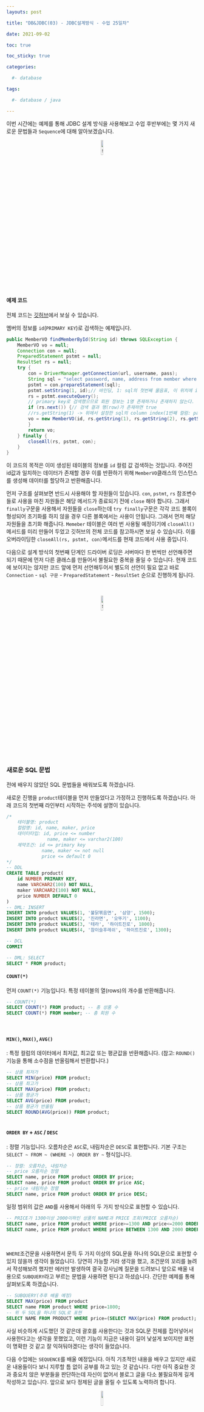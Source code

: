 ```yaml
---
layouts: post

title: "DB&JDBC(03) - JDBC설계방식 - 수업 25일차"

date: 2021-09-02

toc: true

toc_sticky: true

categories:

  #- database

tags:

  #- database / java

---
```




이번 시간에는 예제를 통해 JDBC 설계 방식을 사용해보고 수업 후반부에는 몇 가지 새로운 문법들과 `Sequence`에 대해 알아보겠습니다.

<p align="center"><img src="https://user-images.githubusercontent.com/70495425/131687801-2b295fb7-6e22-4e70-a1ef-a7dc85b96796.png" alt="sun cloud" height="10%" width="10%" /></p>

#### 예제 코드

전체 코드는 [깃허브](https://github.com/nogy21/TIL/tree/master/Kosta224/DB/02-jdbc-member-dao/src)에서 보실 수 있습니다.<br>



멤버의 정보를 `id`(`PRIMARY KEY`)로 검색하는 예제입니다.

```java
public MemberVO findMemberById(String id) throws SQLException {
	MemberVO vo = null;
    Connection con = null;
    PreparedStatement pstmt = null;
	ResultSet rs = null;
    try {
    	con = DriverManager.getConnection(url, username, pass);
        String sql = "select password, name, address from member where id=?";
        pstmt = con.prepareStatement(sql);
        pstmt.setString(1, id);// 바인딩, 1: sql의 첫번째 물음표, 이 위치에 id를 set
        rs = pstmt.executeQuery();
        // primary key로 검색했으므로 회원 정보는 1명 존재하거나 존재하지 않는다.
        if (rs.next()) {// 검색 결과 행(row)가 존재하면 true
        //rs.getString(1) -> 위에서 설정한 sql의 column index(1번째 컬럼: password)
        vo = new MemberVO(id, rs.getString(1), rs.getString(2), rs.getString(3));
        }
        return vo;
	} finally {
    	closeAll(rs, pstmt, con);
    }
}
```

이 코드의 목적은 이미 생성된 테이블의 정보를 `id` 컬럼 값 검색하는 것입니다. 주어진 id값과 일치하는 데이터가 존재할 경우 이를 반환하기 위해 `MemberVO`클래스의 인스턴스를 생성해 데이터를 할당하고 반환해줍니다.<br>

먼저 구조를 살펴보면 반드시 사용해야 할 자원들이 있습니다. `con`, `pstmt`, `rs` 참조변수들로 사용을 마친 자원들은 해당 메서드가 종료되기 전에 `close` 해야 합니다. 그래서 `finally`구문을 사용해서 자원들을 `close`하는데 `try finally`구문은 각각 코드 블록이 형성되어 초기화를 하지 않을 경우 다른 블록에서는 사용이 안됩니다. 그래서 먼저 해당 자원들을 초기화 해줍니다. `Memeber` 테이블은 여러 번 사용될 예정이기에 `closeAll()`메서드를 미리 만들어 두었고 깃허브의 전체 코드를 참고하시면 보실 수 있습니다. 이를 오버라이딩한 `closeAll(rs, pstmt, con)`메서드를 현재 코드에서 사용 중입니다.<br>

다음으로 설계 방식의 첫번째 단계인 드라이버 로딩은 서버마다 한 번씩만 선언해주면 되기 때문에 먼저 다른 클래스를 만들어서 불필요한 중복을 줄일 수 있습니다. 현재 코드에 보이지는 않지만 코드 앞에 먼저 선언해두어서 별도의 선언이 필요 없고 바로 `Connection` - `sql 구문` - `PreparedStatement` - `ResultSet` 순으로 진행하게 됩니다.

<br>

<p align="center"><img src="https://user-images.githubusercontent.com/70495425/131687801-2b295fb7-6e22-4e70-a1ef-a7dc85b96796.png" alt="sun cloud" height="10%" width="10%" /></p>

<br>

### 새로운 SQL 문법

전에 배우지 않았던 SQL 문법들을 배워보도록 하겠습니다.<br>

새로운 진행을 `product`테이블을 먼저 만들었다고 가정하고 진행하도록 하겠습니다. 아래 코드의 첫번째 라인부터 시작하는 주석에 설명이 있습니다.

```sql
/*
    테이블명: product
    컬럼명: id, name, maker, price
    데이터타입: id, price <= number
               name, maker <= varchar2(100)
    제약조건: id <= primary key
             name, maker <= not null
             price <= default 0
*/
-- DDL
CREATE TABLE product(
    id NUMBER PRIMARY KEY,
    name VARCHAR2(100) NOT NULL,
    maker VARCHAR2(100) NOT NULL,
    price NUMBER DEFAULT 0
)
-- DML: INSERT
INSERT INTO product VALUES(1, '불닭볶음면', '삼양', 1500);
INSERT INTO product VALUES(2, '진라면', '오뚜기', 1100);
INSERT INTO product VALUES(3, '테라', '하이트진로', 1800);
INSERT INTO product VALUES(4, '참이슬후레쉬', '하이트진로', 1300);

-- DCL
COMMIT

-- DML: SELECT
SELECT * FROM product;

```

#### `COUNT(*)`

먼저 `COUNT(*)` 기능입니다. 특정 테이블의 열(rows)의 개수를 반환해줍니다.

```sql
-- COUNT(*)
SELECT COUNT(*) FROM product; -- 총 상품 수
SELECT COUNT(*) FROM member; -- 총 회원 수
```

<BR>

#### `MIN()`, `MAX()`, `AVG()`

: 특정 컬럼의 데이터에서 최저값, 최고값 또는 평균값을 반환해줍니다.
(참고: `ROUND()` 기능을 통해 소수점을 반올림해서 반환합니다.)

```SQL
-- 상품 최저가
SELECT MIN(price) FROM product;
-- 상품 최고가
SELECT MAX(price) FROM product;
-- 상품 평균가
SELECT AVG(price) FROM product;
-- 상품 평균가 반올림
SELECT ROUND(AVG(price)) FROM product;
```

#### <BR>`ORDER BY` + `ASC` / `DESC`

: 정렬 기능입니다. 오름차순은 `ASC`로, 내림차순은 `DESC`로 표현합니다. 기본 구조는 `SELECT ~ FROM ~ (WHERE ~) ORDER BY ~` 형식입니다.

```SQL
-- 정렬: 오름차순, 내림차순
-- price 오름차순 정렬
SELECT name, price FROM product ORDER BY price;
SELECT name, price FROM product ORDER BY price ASC;
-- price 내림차순 정렬
SELECT name, price FROM product ORDER BY price DESC;
```

일정 범위의 값은 `AND`를 사용해서 아래의 두 가지 방식으로 표현할 수 있습니다.

```SQL
-- PRICE가 1300이상 2000이하인 상품의 NAME과 PRICE 조회(PRICE 오름차순)
SELECT name, price FROM product WHERE price>=1300 AND price<=2000 ORDER BY price ASC;
SELECT name, price FROM product WHERE price BETWEEN 1300 AND 2000 ORDER BY price ASC;
```

<BR>

`WHERE`조건문을 사용하면서 문득 두 가지 이상의 SQL문을 하나의 SQL문으로 표현할 수 있지 않을까 생각이 들었습니다. 당연히 가능할 거라 생각을 했고, 조건문의 꼬리를 늘려서 작성해보려 했지만 에러만 발생하여 결국 강사님께 질문을 드려보니 앞으로 배울 내용으로 `SUBQUERY`라고 부르는 문법을 사용하면 된다고 하셨습니다. 간단한 예제를 통해 살펴보도록 하겠습니다.

```sql
-- SUBQUERY(추후 배울 예정)
SELECT MAX(price) FROM product
SELECT name FROM product WHERE price=1800;
-- 위 두 SQL을 하나의 SQL로 표현
SELECT NAME FROM PRODUCT WHERE price=(SELECT MAX(price) FROM product);
```

사실 비슷하게 시도했던 것 같은데 괄호를 사용한다는 것과 SQL문 전체를 집어넣어서 사용한다고는 생각을 못했었고, 이런 기능이 지금은 내용이 길어 낯설게 보이지만 표현이 명확한 것 같고 잘 익혀둬야겠다는 생각이 들었습니다.



다음 수업에는 `SEQUENCE`를 배울 예정입니다. 아직 기초적인 내용을 배우고 있지만 새로운 내용들이다 보니 지루할 틈 없이 공부를 하고 있는 것 같습니다. 다만 아직 중요한 것과 중요치 않은 부분들을 판단하는데 자신이 없어서 블로그 글을 다소 불필요하게 길게 작성하고 있습니다. 앞으로 보다 정제된 글을 올릴 수 있도록 노력하려 합니다.


<p align="center"><img src="https://user-images.githubusercontent.com/70495425/131689647-b4d2206e-7ec4-4f7f-a734-6c3bf77c80c3.png" height="10%" width="10%"></p>
